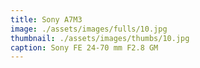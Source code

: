 ```yaml
---
title: Sony A7M3
image: ./assets/images/fulls/10.jpg
thumbnail: ./assets/images/thumbs/10.jpg
caption: Sony FE 24-70 mm F2.8 GM
---
```


